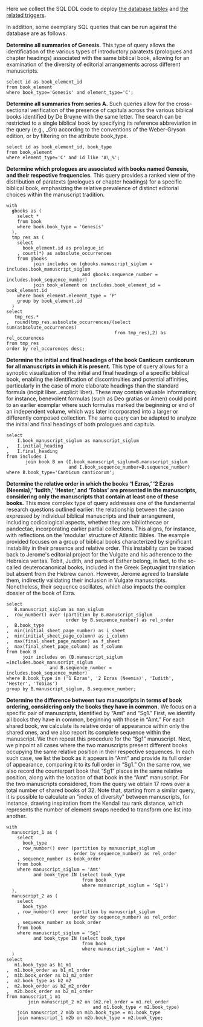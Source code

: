 Here we collect the SQL DDL code to deploy [the database tables](https://github.com/dslab-uniud/Database-biblical-manuscripts/blob/main/Database/DDL_db_schema.sql) and [the related triggers](https://github.com/dslab-uniud/Database-biblical-manuscripts/blob/main/Database/DDL_triggers.sql).

In addition, some exemplary SQL queries that can be run against the database are as follows.

**Determine all summaries of Genesis.** This type of query allows the identification of the various types of introductory paratexts (prologues and chapter headings) associated with the same biblical book, allowing for an examination of the diversity of editorial arrangements across different manuscripts.
```
select id as book_element_id
from book_element
where book_type='Genesis' and element_type='C';
```


**Determine all summaries from series A.** Such queries allow for the cross-sectional verification of the presence of capitula across the various biblical books identified by De Bruyne with the same letter. The search can be restricted to a single biblical book by specifying its reference abbreviation in the query (e.g., \_Gn) according to the conventions of the Weber-Gryson edition, or by filtering on the attribute book_type.
```
select id as book_element_id, book_type 
from book_element 
where element_type='C' and id like 'A\_%';
```


**Determine which prologues are associated with books named Genesis, and their respective frequencies.** This query provides a ranked view of the distribution of paratexts (prologues or chapter headings) for a specific biblical book, emphasizing the relative prevalence of distinct editorial choices within the manuscript tradition.
```
with 
  gbooks as (
    select *
    from book
    where book.book_type = 'Genesis'
  ),
  tmp_res as (
    select
      book_element.id as prologue_id
    , count(*) as asbsolute_occurrences
    from gbooks
          join includes on (gbooks.manuscript_siglum = includes.book_manuscript_siglum
                            and gbooks.sequence_number = includes.book_sequence_number)
          join book_element on includes.book_element_id = book_element.id
    where book_element.element_type = 'P'
    group by book_element.id
  )
select 
   tmp_res.*
,  round(tmp_res.asbsolute_occurrences/(select sum(asbsolute_occurrences)
                                        from tmp_res),2) as rel_occurences
from tmp_res
order by rel_occurences desc;
```


**Determine the initial and final headings of the book Canticum canticorum for all manuscripts in which it is present.** This type of query allows for a synoptic visualization of the initial and final headings of a specific biblical book, enabling the identification of discontinuities and potential affinities, particularly in the case of more elaborate headings than the standard formula (incipit liber...explicit liber). These may contain valuable information; for instance, benevolent formulas (such as Deo gratias or Amen) could point to an earlier exemplar where such formulas marked the beginning or end of an independent volume, which was later incorporated into a larger or differently composed collection.
The same query can be adapted to analyze the initial and final headings of both prologues and capitula.
```
select 
    I.book_manuscript_siglum as manuscript_siglum
,   I.initial_heading
,   I.final_heading 
from includes I 
       join book B on (I.book_manuscript_siglum=B.manuscript_siglum 
                       and I.book_sequence_number=B.sequence_number) 
where B.book_type='Canticum canticorum';
```


**Determine the relative order in which the books ‘1 Ezras,’ ‘2 Ezras (Neemia),’ ‘Iudith,’ ‘Hester,’ and ‘Tobias’ are presented in the manuscripts, considering only the manuscripts that contain at least one of these books.**  This more complex type of query addresses one of the fundamental research questions outlined earlier: the relationship between the canon expressed by individual biblical manuscripts and their arrangement, including codicological aspects, whether they are bibliothecae or pandectae, incorporating earlier partial collections. This aligns, for instance, with reflections on the 'modular' structure of Atlantic Bibles.
The example provided focuses on a group of biblical books characterized by significant instability in their presence and relative order. This instability can be traced back to Jerome's editorial project for the Vulgate and his adherence to the Hebraica veritas. Tobit, Judith, and parts of Esther belong, in fact, to the so-called deuterocanonical books, included in the Greek Septuagint translation but absent from the Hebrew canon. However, Jerome agreed to translate them, indirectly validating their inclusion in Vulgate manuscripts. Nonetheless, their sequence oscillates, which also impacts the complex dossier of the book of Ezra.
```
select 
   B.manuscript_siglum as man_siglum
,  row_number() over (partition by B.manuscript_siglum
                      order by B.sequence_number) as rel_order 
,  B.book_type
,  min(initial_sheet_page_number) as i_sheet
,  min(initial_sheet_page_column) as i_column
,  max(final_sheet_page_number) as f_sheet
,  max(final_sheet_page_column) as f_column
from book B
      join includes on (B.manuscript_siglum =includes.book_manuscript_siglum
  		        and B.sequence_number =  includes.book_sequence_number)
where B.book_type in ('1 Ezras', '2 Ezras (Neemia)', 'Iudith', 'Hester', 'Tobias')
group by B.manuscript_siglum, B.sequence_number;
```



**Determine the difference between two manuscripts in terms of book ordering, considering only the books they have in common.** We focus on a specific pair of manuscripts, identified by “Amt” and “Sg1.” First, we identify all books they have in common, beginning with those in “Amt.” For each shared book, we calculate its relative order of appearance within only the shared ones, and we also report its complete sequence within the manuscript. We then repeat this procedure for the “Sg1” manuscript. 
Next, we pinpoint all cases where the two manuscripts present different books occupying the same relative position in their respective sequences. In each such case, we list the book as it appears in “Amt” and provide its full order of appearance, comparing it to its full order in “Sg1.” On the same row, we also record the counterpart book that “Sg1” places in the same relative position, along with the location of that book in the “Amt” manuscript.
For the two manuscripts considered, from the query we obtain 17 rows over a total number of shared books of 32. Note that, starting from a similar query, it is possible to calculate an "index of diversity" between manuscripts, for instance, drawing inspiration from the Kendall tau rank distance, which represents the number of element swaps needed to transform one list into another.
```
with
  manuscript_1 as (
    select 
      book_type
    , row_number() over (partition by manuscript_siglum 
                         order by sequence_number) as rel_order
    , sequence_number as book_order
    from book 
    where manuscript_siglum = 'Amt'
          and book_type IN (select book_type
                            from book
                            where manuscript_siglum = 'Sg1')
  ),
  manuscript_2 as (
    select
      book_type
    , row_number() over (partition by manuscript_siglum 
                         order by sequence_number) as rel_order
    , sequence_number as book_order
    from book 
    where manuscript_siglum = 'Sg1'
          and book_type IN (select book_type
                            from book
                            where manuscript_siglum = 'Amt')
  )
select
   m1.book_type as b1_m1
,  m1.book_order as b1_m1_order
,  m1b.book_order as b1_m2_order
,  m2.book_type as b2_m2
,  m2.book_order as b2_m2_order
,  m2b.book_order as b2_m1_order
from manuscript_1 m1
        join manuscript_2 m2 on (m2.rel_order = m1.rel_order 
                                and m1.book_type < m2.book_type)
	join manuscript_2 m1b on m1b.book_type = m1.book_type
	join manuscript_1 m2b on m2b.book_type = m2.book_type;
```
